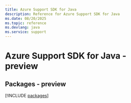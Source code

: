 ```yaml
---
title: Azure Support SDK for Java
description: Reference for Azure Support SDK for Java
ms.date: 08/20/2025
ms.topic: reference
ms.devlang: java
ms.service: support
---
```

# Azure Support SDK for Java - preview
## Packages - preview
[!INCLUDE [packages](support-index.md)]